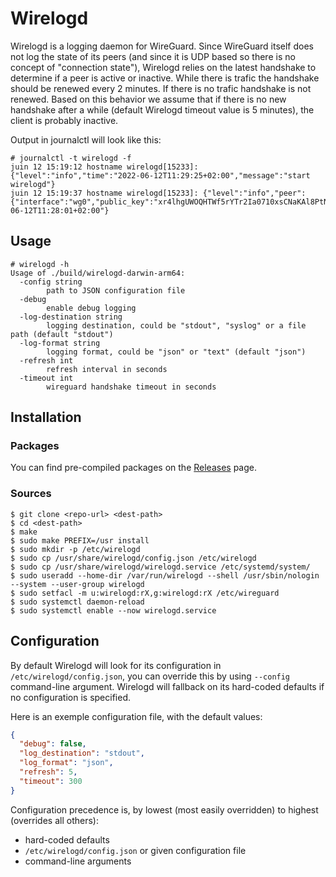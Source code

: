# Wirelogd

Wirelogd is a logging daemon for WireGuard. Since WireGuard itself does not log
the state of its peers (and since it is UDP based so there is no concept of
"connection state"), Wirelogd relies on the latest handshake to determine if a
peer is active or inactive. While there is trafic the handshake should be
renewed every 2 minutes. If there is no trafic handshake is not renewed. Based
on this behavior we assume that if there is no new handshake after a while
(default Wirelogd timeout value is 5 minutes), the client is probably inactive.

Output in journalctl will look like this:

```
# journalctl -t wirelogd -f
juin 12 15:19:12 hostname wirelogd[15233]: {"level":"info","time":"2022-06-12T11:29:25+02:00","message":"start wirelogd"}
juin 12 15:19:37 hostname wirelogd[15233]: {"level":"info","peer":{"interface":"wg0","public_key":"xr4lhgUWOQHTWf5rYTr2Ia0710xsCNaKAl8PtNTp3TQ=","endpoint":"203.0.113.162:57891","allowed_ips":"192.0.2.119"},"state":"active","time":"2022-06-12T11:28:01+02:00"}
```

## Usage

```
# wirelogd -h
Usage of ./build/wirelogd-darwin-arm64:
  -config string
        path to JSON configuration file
  -debug
        enable debug logging
  -log-destination string
        logging destination, could be "stdout", "syslog" or a file path (default "stdout")
  -log-format string
        logging format, could be "json" or "text" (default "json")
  -refresh int
        refresh interval in seconds
  -timeout int
        wireguard handshake timeout in seconds
```

## Installation

### Packages

You can find pre-compiled packages on the [Releases](https://github.com/nikaro/wirelogd/releases) page.

### Sources

```
$ git clone <repo-url> <dest-path>
$ cd <dest-path>
$ make
$ sudo make PREFIX=/usr install
$ sudo mkdir -p /etc/wirelogd
$ sudo cp /usr/share/wirelogd/config.json /etc/wirelogd
$ sudo cp /usr/share/wirelogd/wirelogd.service /etc/systemd/system/
$ sudo useradd --home-dir /var/run/wirelogd --shell /usr/sbin/nologin --system --user-group wirelogd
$ sudo setfacl -m u:wirelogd:rX,g:wirelogd:rX /etc/wireguard
$ sudo systemctl daemon-reload
$ sudo systemctl enable --now wirelogd.service
```

## Configuration

By default Wirelogd will look for its configuration in
`/etc/wirelogd/config.json`, you can override this by using `--config`
command-line argument. Wirelogd will fallback on its hard-coded defaults if no
configuration is specified.

Here is an exemple configuration file, with the default values:

```json
{
  "debug": false,
  "log_destination": "stdout",
  "log_format": "json",
  "refresh": 5,
  "timeout": 300
}
```

Configuration precedence is, by lowest (most easily overridden) to highest
(overrides all others):

- hard-coded defaults
- `/etc/wirelogd/config.json` or given configuration file
- command-line arguments
